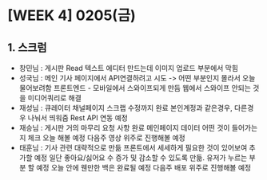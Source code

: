 # [WEEK 4] 0205(금)

## 1. 스크럼

- 창민님 : 게시판 Read
텍스트 에디터 만드는데 이미지 업로드 부분에서 막힘
- 성국님 : 메인 기사 페이지에서 API연결하려고 시도
-> 어떤 부분인지 몰라서 오늘 물어보려함
프론트엔드 - 모바일에서 스와이프되게 만듬
웹에서 스와이프 안되는 것을 미디어쿼리로 해결
- 재성님 : 큐레이터 채널페이지 스크랩 수정까지 완료
본인계정과 같은경우, 다른경우 나눠서 띄워줌
Rest API 연동 예정
- 재승님 : 게시판 거의 마무리
요청 사항 완료
메인페이지 데이터 어떤 것이 들어가는지 체크
오늘 해볼 예정
다음주 영상 위주로 진행해볼 예정
- 태훈님 : 기사 관련 대략적으로 만듦
프론트에서 세세하게 필요한 것이 있어보여 추가할 예정
일단 좋아요/싫어요 수 증가 및 감소할 수 있도록 만듦.
유저가 누르는 부분 할 예정
오늘 안에 웬만한 백은 완료될 예정
다음주 배포 위주로 진행해볼 예정
